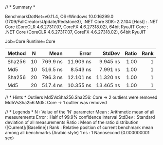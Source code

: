 // * Summary *

BenchmarkDotNet=v0.11.4, OS=Windows 10.0.16299.0 (1709/FallCreatorsUpdate/Redstone3), .NET Core SDK=2.2.104
  [Host] : .NET Core (CoreCLR 4.6.27317.07, CoreFX 4.6.27318.02), 64bit RyuJIT
  Core   : .NET Core (CoreCLR 4.6.27317.07, CoreFX 4.6.27318.02), 64bit RyuJIT

Job=Core  Runtime=Core

| Method |  N |     Mean |     Error |    StdDev | Ratio | Rank |
|------- |--- |---------:|----------:|----------:|------:|-----:|
| Sha256 | 10 | 769.9 ns | 11.909 ns |  9.945 ns |  1.00 |    1 |
|    Md5 | 10 | 516.5 ns |  8.543 ns |  7.991 ns |  1.00 |    1 |
| Sha256 | 20 | 796.3 ns | 12.101 ns | 11.320 ns |  1.00 |    1 |
|    Md5 | 20 | 517.4 ns | 10.355 ns | 13.465 ns |  1.00 |    1 |

// * Hints *
Outliers
  Md5VsSha256.Sha256: Core -> 2 outliers were removed
  Md5VsSha256.Md5: Core    -> 1 outlier  was  removed

// * Legends *
  N      : Value of the 'N' parameter
  Mean   : Arithmetic mean of all measurements
  Error  : Half of 99.9% confidence interval
  StdDev : Standard deviation of all measurements
  Ratio  : Mean of the ratio distribution ([Current]/[Baseline])
  Rank   : Relative position of current benchmark mean among all benchmarks (Arabic style)
  1 ns   : 1 Nanosecond (0.000000001 sec)